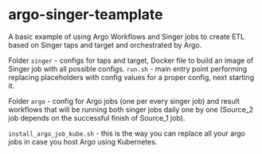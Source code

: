 # argo-singer-teamplate

A basic example of using Argo Workflows and Singer jobs to create ETL based on Singer taps and target and orchestrated by Argo.

Folder `singer` - configs for taps and target, Docker file to build an image of Singer job with all possible configs. `run.sh` - main entry point performing replacing placeholders with config values for a proper config, next starting it.

Folder `argo` - config for Argo jobs (one per every singer job) and result workflows that will be running both singer jobs daily one by one (Source_2 job depends on the successful finish of Source_1 job).

`install_argo_job_kube.sh` - this is the way you can replace all your argo jobs in case you host Argo using Kubernetes.
